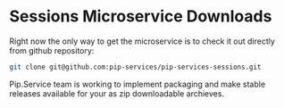 # Sessions Microservice Downloads

Right now the only way to get the microservice is to check it out directly from github repository:

```bash
git clone git@github.com:pip-services/pip-services-sessions.git
```

Pip.Service team is working to implement packaging and make stable releases available for your 
as zip downloadable archieves.